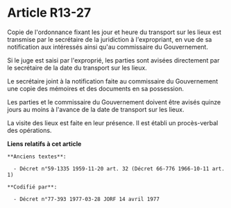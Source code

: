 # Article R13-27

Copie de l'ordonnance fixant les jour et heure du transport sur les lieux est transmise par le secrétaire de la juridiction à
l'expropriant, en vue de sa notification aux intéressés ainsi qu'au commissaire du Gouvernement.

Si le juge est saisi par l'exproprié, les parties sont avisées directement par le secrétaire de la date du transport sur les
lieux.

Le secrétaire joint à la notification faite au commissaire du Gouvernement une copie des mémoires et des documents en sa
possession.

Les parties et le commissaire du Gouvernement doivent être avisés quinze jours au moins à l'avance de la date de transport
sur les lieux.

La visite des lieux est faite en leur présence. Il est établi un procès-verbal des opérations.

**Liens relatifs à cet article**

	**Anciens textes**:

	  - Décret n°59-1335 1959-11-20 art. 32 (Décret 66-776 1966-10-11 art. 1)

	**Codifié par**:

	  - Décret n°77-393 1977-03-28 JORF 14 avril 1977
